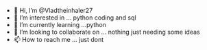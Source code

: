 - 👋 Hi, I’m @Vladtheinhaler27
- 👀 I’m interested in ... python coding and sql
- 🌱 I’m currently learning ...python
- 💞️ I’m looking to collaborate on ... nothing just needing some ideas
- 📫 How to reach me ... just dont

<!---
Vladtheinhaler27/Vladtheinhaler27 is a ✨ special ✨ repository because its `README.md` (this file) appears on your GitHub profile.
You can click the Preview link to take a look at your changes.
--->
